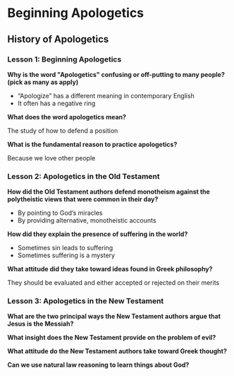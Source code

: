 # Beginning Apologetics

## History of Apologetics

### Lesson 1: Beginning Apologetics

**Why is the word "Apologetics" confusing or off-putting to many people? (pick as many as apply)**

- “Apologize” has a different meaning in contemporary English
- It often has a negative ring

**What does the word apologetics mean?**

The study of how to defend a position

**What is the fundamental reason to practice apologetics?**

Because we love other people

### Lesson 2: Apologetics in the Old Testament

**How did the Old Testament authors defend monotheism against the polytheistic views that were common in their day?**

- By pointing to God’s miracles
- By providing alternative, monotheistic accounts

**How did they explain the presence of suffering in the world?**

- Sometimes sin leads to suffering
- Sometimes suffering is a mystery

**What attitude did they take toward ideas found in Greek philosophy?**

They should be evaluated and either accepted or rejected on their merits

### Lesson 3: Apologetics in the New Testament

**What are the two principal ways the New Testament authors argue that Jesus is the Messiah?**

**What insight does the New Testament provide on the problem of evil?**

**What attitude do the New Testament authors take toward Greek thought?**

**Can we use natural law reasoning to learn things about God?**

